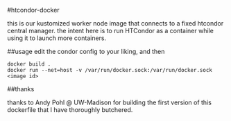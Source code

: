 #htcondor-docker

this is our kustomized worker node image that connects to a fixed htcondor
central manager. the intent here is to run HTCondor as a container while
using it to launch more containers.

##usage
edit the condor config to your liking, and then
```
docker build . 
docker run --net=host -v /var/run/docker.sock:/var/run/docker.sock <image id>
```

##thanks

thanks to Andy Pohl @ UW-Madison for building the first version of this
dockerfile that I have thoroughly butchered.
